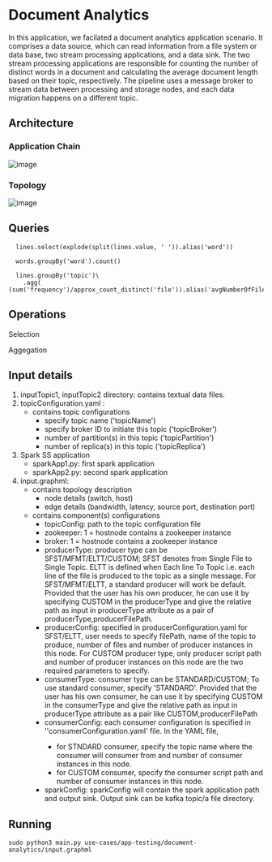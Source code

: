# Document Analytics

In this application, we facilated a document analytics application scenario. It comprises a data source, which can read information from a file system or data base, two stream processing applications, and a data sink. The two stream processing applications are responsible for counting the number of distinct words in a document and calculating the average document length based on their topic, respectively. The pipeline uses a message broker to stream data between processing and storage nodes, and each data migration happens on a different topic.

<!-- In this application, we facilated the running word-count application using a two Spark structured streaming(SS) applications chain. We use two Kafka topic respectively for input source and output sink. In the first application, textual data is ingested from one kafka topic to another via spark structured stream. The second application splits each line into words, generates running word count on those words and lastly, store the calculated value at a local file. -->


## Architecture

### Application Chain

![image](https://user-images.githubusercontent.com/6629591/213771032-9ab50f05-6627-4317-b4d9-e08b14f111c5.png)

<!-- ![image](https://user-images.githubusercontent.com/6629591/185228018-2c9f9701-ff7e-42e0-9df2-d5042b49a8bb.png) -->


### Topology

![image](https://user-images.githubusercontent.com/6629591/213771113-24a20d62-a61a-45d7-a3d7-285de2c608dc.png)

<!-- ![image](https://user-images.githubusercontent.com/6629591/185228142-f6256cf9-4e13-4e1c-a1b6-2c137382ea83.png) -->


## Queries  
  
      lines.select(explode(split(lines.value, ' ')).alias('word'))
      
      words.groupBy('word').count()

      lines.groupBy('topic')\
        .agg( (sum('frequency')/approx_count_distinct('file')).alias('avgNumberOfFiles'))
  
## Operations
  
  Selection
  
  Aggegation
  
## Input details
1. inputTopic1, inputTopic2 directory: contains textual data files.
2. topicConfiguration.yaml :
   - contains topic configurations
     - specify topic name ('topicName')
     - specify broker ID to initiate this topic ('topicBroker')
     - number of partition(s) in this topic ('topicPartition')
     - number of replica(s) in this topic ('topicReplica')
3. Spark SS application
   - sparkApp1.py: first spark application
   - sparkApp2.py: second spark application
4. input.graphml:
   - contains topology description
     - node details (switch, host)
     - edge details (bandwidth, latency, source port, destination port)
   - contains component(s) configurations 
     - topicConfig: path to the topic configuration file
     - zookeeper: 1 = hostnode contains a zookeeper instance
     - broker: 1 = hostnode contains a zookeeper instance
     - producerType: producer type can be SFST/MFMT/ELTT/CUSTOM; SFST denotes from Single File to Single Topic. ELTT is defined when Each line To Topic i.e. each line of the file is produced to the topic as a single message. For SFST/MFMT/ELTT, a standard producer will work be default.
     Provided that the user has his own producer, he can use it by specifying CUSTOM in the producerType and give the relative path as input in producerType attribute as a pair of producerType,producerFilePath.
     - producerConfig: specified in producerConfiguration.yaml
          for SFST/ELTT, user needs to specify filePath, name of the topic to produce, number of files and number of producer instances in this node. For CUSTOM producer type, only producer script path and number of producer instances on this node are the two required parameters to specify.
     - consumerType: consumer type can be STANDARD/CUSTOM; To use standard consumer, specify 'STANDARD'. Provided that the user has his own consumer, he can use it by specifying CUSTOM in the consumerType and give the relative path as input in producerType attribute as a pair like CUSTOM,producerFilePath
     - consumerConfig: each consumer configuration is specified in ''consumerConfiguration<HostID>.yaml' file. In the YAML file, 
       - for STNDARD consumer, specify the topic name where the consumer will consumer from and number of consumer instances in this node.
       - for CUSTOM consumer, specify the consumer script path and number of consumer instances in this node.
     - sparkConfig: sparkConfig will contain the spark application path and output sink. Output sink can be kafka topic/a file directory.
 
## Running
   
 ```sudo python3 main.py use-cases/app-testing/document-analytics/input.graphml```


<!-- command to run the original configuration:
sudo python3 main.py use-cases/app-testing/document-analytics/input-original.graphml-->
